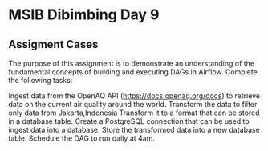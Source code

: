 # MSIB Dibimbing Day 9
## Assigment Cases
The purpose of this assignment is to demonstrate an understanding of the fundamental concepts of building and executing DAGs in Airflow. Complete the following tasks:

Ingest data from the OpenAQ API (https://docs.openaq.org/docs) to retrieve data on the current air quality around the world.
Transform the data to filter only data from Jakarta,Indonesia
Transform it to a format that can be stored in a database table.
Create a PostgreSQL connection that can be used to ingest data into a database.
Store the transformed data into a new database table.
Schedule the DAG to run daily at 4am.
   	
